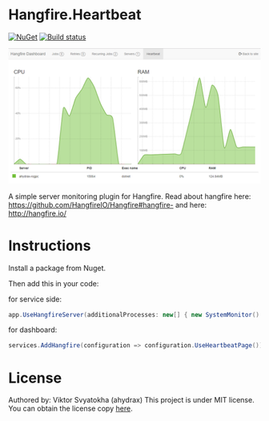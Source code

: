 # Hangfire.Heartbeat
[![NuGet](https://img.shields.io/nuget/v/Hangfire.Heartbeat.svg)](https://www.nuget.org/packages/Hangfire.Heartbeat/)
[![Build status](https://ci.appveyor.com/api/projects/status/0w31nywe7fs5s2hl?svg=true)](https://ci.appveyor.com/project/ahydrax/hangfire-heartbeat)

![dashboard](content/dashboard.png)

A simple server monitoring plugin for Hangfire.
Read about hangfire here: https://github.com/HangfireIO/Hangfire#hangfire-
and here: http://hangfire.io/

# Instructions
Install a package from Nuget.

Then add this in your code:

for service side:
```csharp
app.UseHangfireServer(additionalProcesses: new[] { new SystemMonitor() });
```

for dashboard:
```csharp
services.AddHangfire(configuration => configuration.UseHeartbeatPage());
```

# License
Authored by: Viktor Svyatokha (ahydrax)
This project is under MIT license. You can obtain the license copy [here](https://github.com/ahydrax/Hangfire.Heartbeat/blob/master/LICENSE).